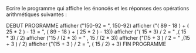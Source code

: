 Ecrire le programme qui affiche les énoncés et les réponses des opérations arithmétiques suivantes :

DEBUT PROGRAMME
      afficher ("150-92 = ", 150-92)
      afficher ("( 89 - 18 ) + ( 25 * 2 ) - 13 = ", ( 89 - 18 ) + ( 25 * 2 ) - 13))
      afficher ("( 15 * 3) / 2 = " ,( 15 * 3) / 2)
      afficher ("15 / (2 * 3) = " , 15 / (2 * 3))
      afficher ("(15 + 3 ) / 2 = " ,(15 + 3 ) / 2)
      afficher ("(15 + 3 ) / 2 = ", ( 15 / 2) + 3)
FIN PROGRAMME